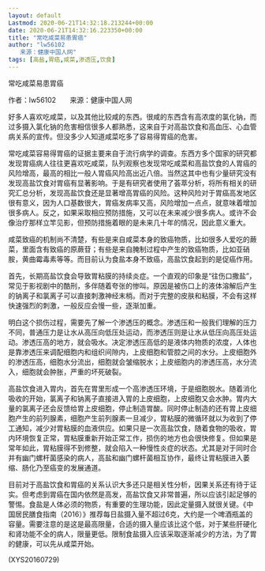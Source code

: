 ```yaml
---
layout: default
Lastmod: 2020-06-21T14:32:18.213244+00:00
date: 2020-06-21T14:32:16.223350+00:00
title: "常吃咸菜易患胃癌"
author: "lw56102
　　来源：健康中国人网"
tags: [高盐,胃癌,咸菜,渗透压,饮食]
---
```


常吃咸菜易患胃癌

作者：lw56102　　来源：健康中国人网

好多人喜欢吃咸菜，以及其他比较咸的东西。很咸的东西含有高浓度的氯化钠，而过多摄入氯化钠的危害相信很多人都熟悉，这来自于对高盐饮食和高血压、心血管病关系的宣传。但没多少人知道咸菜吃多了容易得胃癌的危害。

常吃咸菜容易得胃癌的证据主要来自于流行病学的调查。东西方多个国家的研究都发现胃癌病人往往更喜欢吃咸菜，队列观察也发现常吃咸菜和高盐饮食的人胃癌的风险增高，最高的相比一般人胃癌风险高出近八倍。当然这其中也有少量研究没有发现高盐饮食对胃癌有显著影响。于是有研究者使用了荟萃分析，将所有相关的研究汇总分析，发现高盐饮食还是显著增高胃癌的风险。这种风险对于胃癌高发地区很有意义，因为人口基数很大，胃癌发病率又高，风险增加一点点，就意味着增加很多病人。反之，如果采取相应预防措施，又可以在未来减少很多病人。或许不会像治疗那样立竿见影，但预防措施着眼的是未来几十年的情况，因此意义重大。

咸菜致癌的机制尚不清楚，有些是来自咸菜本身的致癌物质，比如很多人爱吃的蕨菜，里面含有致癌的原蕨苷；有些是来自腌制过程中产生的致癌物质，比如亚硝胺，黄曲霉毒素等等。而目前认为食盐本身不致癌，高盐饮食起到的是促癌作用。

首先，长期高盐饮食会导致胃粘膜的持续炎症。一个直观的印象是“往伤口撒盐”，常见于影视剧中的酷刑，多伴随着夸张的惨叫。原因是被伤口上的液体溶解后产生的钠离子和氯离子可以直接刺激神经末梢。而对于完整的皮肤和粘膜，不会有这样快速强烈的刺激，一般反应会慢一些，逐渐加重。

明白这个损伤过程，需要先了解一个渗透压的概念。渗透压和一般我们理解的压力不同，普通压力是让水从高压向低压处运动，而渗透压则是让水从低压向高压处运动。渗透压高的地方，就会吸水。决定渗透压高低的是液体内物质的浓度，人体也是靠渗透压来调配细胞内和组织间隙内，上皮细胞和管腔之间的水分。上皮细胞外的渗透压高，细胞水分流出，细胞就会皱缩脱水；上皮细胞内的渗透压高，水分流入，细胞就会肿胀，严重的坏死破裂。

高盐饮食进入胃内，首先在胃里形成一个高渗透压环境，于是细胞脱水。随着消化吸收的开始，氯离子和钠离子直接进入胃的上皮细胞，上皮细胞又会水肿。胃内大量的氯离子还会反馈给胃上皮细胞，停止制造胃酸。同时停止制造的还有胃上皮细胞产生的前列腺素，细胞产生前列腺素一旦减少，胃粘膜的微循环就以为收到了停工通知，减少对胃粘膜的血液供应。如果只是一次高盐饮食，随着食物的吸收，胃内环境恢复正常，胃粘膜重新开始正常工作，损伤的地方也会很快修复。但如果是常年如此，胃粘膜得不到修整，就会陷入一种慢性炎症的状态。尤其是对于同时合并有幽门螺杆菌感染的病人，高盐和幽门螺杆菌相互协作，最终让胃粘膜进入萎缩、肠化乃至癌变的发展通道。

目前对于高盐饮食和胃癌的关系认识大多还只是相关性分析，因果关系还有待于证实。但考虑到胃癌在国内依然是高发，高盐饮食又非常普遍，所以应该引起足够的警惕。食盐是人体必须的物质，有重要的生理功能，因此定量摄入就很关键。《中国居民膳食指南（2016）》推荐每日盐摄入量不超过6克，大约是一个啤酒瓶盖的容量。需要注意的是这是最高限量，合适的摄入量应该比这个低，对于某些肝硬化和肾功能不全的病人，限量更低。限制食盐摄入应该采取逐渐减少的方法，为了胃的健康，可以先从咸菜开始。

(XYS20160729)

